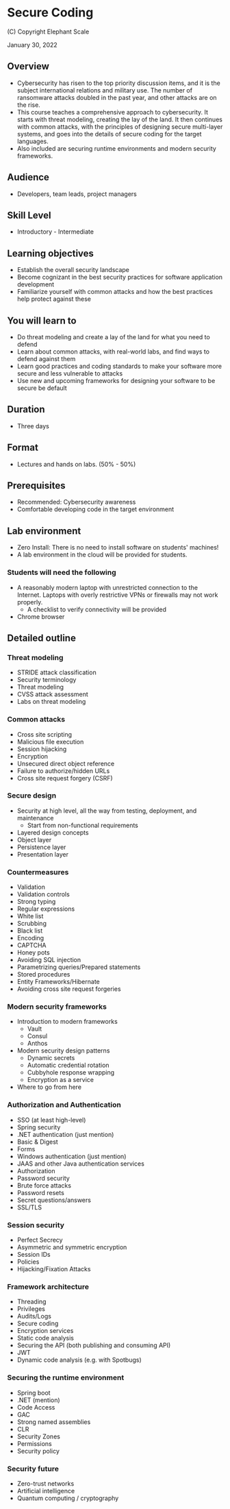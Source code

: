 # Secure Coding

(C) Copyright Elephant Scale

January 30, 2022

## Overview

* Cybersecurity has risen to the top priority discussion items, and it is the subject international relations and military use.
  The number of ransomware attacks doubled in the past year, and other attacks are on the rise.
* This course teaches a comprehensive approach to cybersecurity. It starts with threat modeling, creating the lay of the land.
  It then continues with common attacks, with the principles of designing secure multi-layer systems, and goes into the details
  of secure coding for the target languages.
* Also included are securing runtime environments and modern security frameworks.

## Audience
* Developers, team leads, project managers

## Skill Level
* Introductory - Intermediate

## Learning objectives

* Establish the overall security landscape
* Become cognizant in the best security practices for software application development
* Familiarize yourself with common attacks and how the best practices help protect against these

## You will learn to
* Do threat modeling and create a lay of the land for what you need to defend
* Learn about common attacks, with real-world labs, and find ways to defend against them
* Learn good practices and coding standards to make your software more secure and less vulnerable to attacks
* Use new and upcoming frameworks for designing your software to be secure be default


## Duration
* Three days

## Format
* Lectures and hands on labs. (50% - 50%)

## Prerequisites
* Recommended: Cybersecurity awareness
* Comfortable developing code in the target environment


## Lab environment
* Zero Install: There is no need to install software on students' machines!
* A lab environment in the cloud will be provided for students.

### Students will need the following
* A reasonably modern laptop with unrestricted connection to the Internet. Laptops with overly restrictive VPNs or firewalls may not work properly.
    * A checklist to verify connectivity will be provided
* Chrome browser

## Detailed outline

### Threat modeling
* STRIDE attack classification
* Security terminology
* Threat modeling
* CVSS attack assessment
* Labs on threat modeling

### Common attacks
* Cross site scripting
* Malicious file execution
* Session hijacking
* Encryption
* Unsecured direct object reference
* Failure to authorize/hidden URLs
* Cross site request forgery (CSRF)

### Secure design

* Security at high level, all the way from testing, deployment, and maintenance
  * Start from non-functional requirements
* Layered design concepts
* Object layer
* Persistence layer
* Presentation layer

### Countermeasures

* Validation
* Validation controls
* Strong typing
* Regular expressions
* White list
* Scrubbing
* Black list
* Encoding
* CAPTCHA
* Honey pots
* Avoiding SQL injection
* Parametrizing queries/Prepared statements
* Stored procedures
* Entity Frameworks/Hibernate
* Avoiding cross site request forgeries

### Modern security frameworks
* Introduction to modern frameworks
  * Vault
  * Consul
  * Anthos
* Modern security design patterns
  * Dynamic secrets
  * Automatic credential rotation
  * Cubbyhole response wrapping
  * Encryption as a service
* Where to go from here

### Authorization and Authentication
* SSO (at least high-level)
* Spring security
* .NET authentication (just mention)
* Basic & Digest
* Forms
* Windows authentication (just mention)
* JAAS and other Java authentication services
* Authorization
* Password security
* Brute force attacks
* Password resets
* Secret questions/answers
* SSL/TLS

### Session security
* Perfect Secrecy
* Asymmetric and symmetric encryption
* Session IDs
* Policies
* Hijacking/Fixation Attacks

### Framework architecture
* Threading
* Privileges
* Audits/Logs
* Secure coding
* Encryption services
* Static code analysis
* Securing the API (both publishing and consuming API)
* JWT
* Dynamic code analysis (e.g. with Spotbugs)

### Securing the runtime environment
* Spring boot
* .NET (mention)
* Code Access
* GAC
* Strong named assemblies
* CLR
* Security Zones
* Permissions
* Security policy
  
### Security future
* Zero-trust networks
* Artificial intelligence
* Quantum computing / cryptography